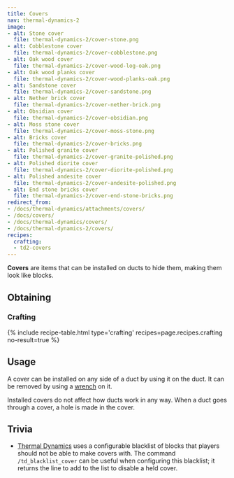```yaml
---
title: Covers
nav: thermal-dynamics-2
image:
- alt: Stone cover
  file: thermal-dynamics-2/cover-stone.png
- alt: Cobblestone cover
  file: thermal-dynamics-2/cover-cobblestone.png
- alt: Oak wood cover
  file: thermal-dynamics-2/cover-wood-log-oak.png
- alt: Oak wood planks cover
  file: thermal-dynamics-2/cover-wood-planks-oak.png
- alt: Sandstone cover
  file: thermal-dynamics-2/cover-sandstone.png
- alt: Nether brick cover
  file: thermal-dynamics-2/cover-nether-brick.png
- alt: Obsidian cover
  file: thermal-dynamics-2/cover-obsidian.png
- alt: Moss stone cover
  file: thermal-dynamics-2/cover-moss-stone.png
- alt: Bricks cover
  file: thermal-dynamics-2/cover-bricks.png
- alt: Polished granite cover
  file: thermal-dynamics-2/cover-granite-polished.png
- alt: Polished diorite cover
  file: thermal-dynamics-2/cover-diorite-polished.png
- alt: Polished andesite cover
  file: thermal-dynamics-2/cover-andesite-polished.png
- alt: End stone bricks cover
  file: thermal-dynamics-2/cover-end-stone-bricks.png
redirect_from:
- /docs/thermal-dynamics/attachments/covers/
- /docs/covers/
- /docs/thermal-dynamics/covers/
- /docs/thermal-dynamics-2/covers/
recipes:
  crafting:
  - td2-covers
---
```


**Covers** are items that can be installed on ducts to hide them, making them
look like blocks.


Obtaining
---------

### Crafting
{% include recipe-table.html type='crafting' recipes=page.recipes.crafting no-result=true %}


Usage
-----

A cover can be installed on any side of a duct by using it on the duct. It can
be removed by using a [wrench](/docs/1.12/wrenches/) on it.

Installed covers do not affect how ducts work in any way. When a duct goes
through a cover, a hole is made in the cover.


Trivia
------

* [Thermal Dynamics](/docs/1.12/thermal-dynamics-2/) uses a configurable blacklist of
  blocks that players should not be able to make covers with. The command
  `/td_blacklist_cover` can be useful when configuring this blacklist; it
  returns the line to add to the list to disable a held cover.
